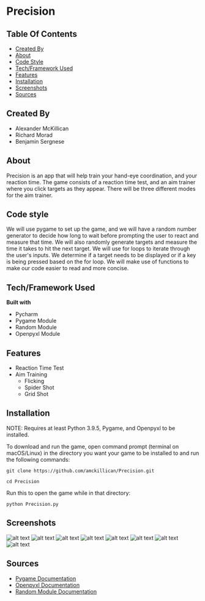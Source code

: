 # Precision

## Table Of Contents
- [Created By](https://github.com/amckillican/Precision/blob/main/README.md#created-by)
- [About](https://github.com/amckillican/Precision/blob/main/README.md#about)
- [Code Style](https://github.com/amckillican/Precision/blob/main/README.md#code-style)
- [Tech/Framework Used](https://github.com/amckillican/Precision/blob/main/README.md#techframework-used)
- [Features](https://github.com/amckillican/Precision/blob/main/README.md#features)
- [Installation](https://github.com/amckillican/Precision/blob/main/README.md#installation)
- [Screenshots](https://github.com/amckillican/Precision/blob/main/README.md#screenshots)
- [Sources](https://github.com/amckillican/Precision#sources)

## Created By
- Alexander McKillican
- Richard Morad
- Benjamin Sergnese

## About
Precision is an app that will help train your hand-eye coordination, and your reaction time. The game consists of a reaction time test, and an aim trainer where you click targets as they appear. There will be three different modes for the aim trainer.

## Code style
We will use pygame to set up the game, and we will have a random number generator to decide how long to wait before prompting the user to react and measure that time. We will also randomly generate targets and measure the time it takes to hit the next target. We will use for loops to iterate through the user's inputs. We determine if a target needs to be displayed or if a key is being pressed based on the for loop. We will make use of functions to make our code easier to read and more concise.

## Tech/Framework Used

<b>Built with</b>
- Pycharm
- Pygame Module
- Random Module
- Openpyxl Module

## Features

- Reaction Time Test
- Aim Training
    - Flicking
    - Spider Shot
    - Grid Shot

## Installation
NOTE: Requires at least Python 3.9.5, Pygame, and Openpyxl to be installed.

To download and run the game, open command prompt (terminal on macOS/Linux) in the directory you want your game to be installed to and run the following commands:

```git clone https://github.com/amckillican/Precision.git```

```cd Precision```

Run this to open the game while in that directory:

```python Precision.py```

## Screenshots
![alt text](assets/screenshots/main_menu.png)
![alt text](assets/screenshots/aim_modes.png)
![alt text](assets/screenshots/press_key.png)
![alt text](assets/screenshots/press_key_time.png)
![alt text](assets/screenshots/avg_time.png)
![alt text](assets/screenshots/flick.png)
![alt text](assets/screenshots/grid.png)
![alt text](assets/screenshots/results.png)

## Sources
- [Pygame Documentation](https://www.pygame.org/docs/)
- [Openpyxl Documentation](https://openpyxl.readthedocs.io/en/stable/#)
- [Random Module Documentation](https://docs.python.org/3/library/random.html)
